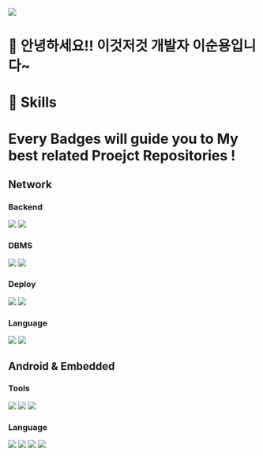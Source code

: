 <a href="https://www.naver.com/" target="_blank"><img src="https://img.shields.io/badge/tnsdyd6933@naver.com-03C75A?style=flat-square&logo=naver&logoColor=EEEEEE"/></a>

# 👋 안녕하세요!! 이것저것 개발자 이순용입니다~

# 💪 Skills
# Every Badges will guide you to My best related Proejct Repositories !
## Network
### Backend
<a href="https://github.com/ddalkyTokky/Spring_study" target="_blank"><img src="https://img.shields.io/badge/Spring Boot | Spring_study-6DB33F?style=flat-square&logo=springboot&logoColor=EEEEEE"/></a>
<a href="https://github.com/ddalkyTokky/Admin_Page_KAU2022" target="_blank"><img src="https://img.shields.io/badge/Node.js | Admin_Page_KAU2022-339933?style=flat-square&logo=nodedotjs&logoColor=EEEEEE"/></a>

### DBMS
<a href="https://github.com/ddalkyTokky/Spring_study" target="_blank"><img src="https://img.shields.io/badge/MySQL | Spring_study-4479A1?style=flat-square&logo=mysql&logoColor=EEEEEE"/></a>
<a href="https://github.com/ddalkyTokky/Admin_Page_KAU2022" target="_blank"><img src="https://img.shields.io/badge/PostgreSQL | Admin_Page_KAU2022-4169E1?style=flat-square&logo=postgresql&logoColor=EEEEEE"/></a>

### Deploy
<a href="https://github.com/ddalkyTokky/Admin_Page_KAU2022" target="_blank"><img src="https://img.shields.io/badge/AWS | Admin_Page_KAU2022-FF9900?style=flat-square&logo=amazonec2&logoColor=EEEEEE"/></a>
<a href="https://github.com/ddalkyTokky/Admin_Page_KAU2022" target="_blank"><img src="https://img.shields.io/badge/Jenkins | Admin_Page_KAU2022-D24939?style=flat-square&logo=jenkins&logoColor=EEEEEE"/></a>

### Language
<a href="https://github.com/ddalkyTokky/Admin_Page_KAU2022" target="_blank"><img src="https://img.shields.io/badge/JavaScript | Admin_Page_KAU2022-F7DF1E?style=flat-square&logo=javascript&logoColor=3A3A3A"/></a>
<a href="https://github.com/ddalkyTokky/Spring_study" target="_blank"><img src="https://img.shields.io/badge/Java | Spring_study-FF7800?style=flat-square&logo=&logoColor=EEEEEE"/></a>

## Android & Embedded
### Tools
<a href="https://github.com/ddalkyTokky/21th_Embedded_SW_Contest" target="_blank"><img src="https://img.shields.io/badge/Android Studio | 21th_Embedded_SW_Contest-34A853?style=flat-square&logo=android&logoColor=EEEEEE"/></a>
<a href="https://github.com/ddalkyTokky/Quadcopter_Android_GCS_MAVSDK" target="_blank"><img src="https://img.shields.io/badge/Android Studio | Quadcopter_Android_GCS_MAVSDK-34A853?style=flat-square&logo=android&logoColor=EEEEEE"/></a>
<a href="https://github.com/ddalkyTokky/21th_Embedded_SW_Contest" target="_blank"><img src="https://img.shields.io/badge/ArduinoIDE | 21th_Embedded_SW_Contest-00878F?style=flat-square&logo=arduino&logoColor=EEEEEE"/></a>

### Language
<a href="https://github.com/ddalkyTokky/Quadcopter_Android_GCS_MAVSDK" target="_blank"><img src="https://img.shields.io/badge/RXJava | Quadcopter_Android_GCS_MAVSDK-B7178C?style=flat-square&logo=reactivex&logoColor=EEEEEE"/></a>
<a href="https://github.com/ddalkyTokky/21th_Embedded_SW_Contest" target="_blank"><img src="https://img.shields.io/badge/Kotlin | 21th_Embedded_SW_Contest-7F52FF?style=flat-square&logo=kotlin&logoColor=EEEEEE"/></a>
<a href="https://github.com/ddalkyTokky/21th_Embedded_SW_Contest" target="_blank"><img src="https://img.shields.io/badge/C | 21th_Embedded_SW_Contest-A8B9CC?style=flat-square&logo=c&logoColor=EEEEEE"/></a>
<a href="https://github.com/ddalkyTokky/21th_Embedded_SW_Contest" target="_blank"><img src="https://img.shields.io/badge/C++ | 21th_Embedded_SW_Contest-00599C?style=flat-square&logo=cplusplus&logoColor=EEEEEE"/></a>
